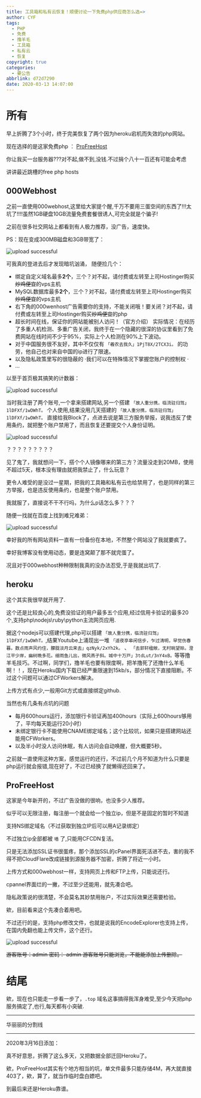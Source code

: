 ```yaml
---
title: 工具箱和私有云恢复！顺便讨论一下免费php供应商怎么选=>
author: CYF
tags:
  - PHP
  - 免费
  - 撸羊毛
  - 工具箱
  - 私有云
  - 恢复
copyright: true
categories:
  - 要公告
abbrlink: d72d7290
date: 2020-03-13 14:07:00
---
```

# 所有

早上折腾了3个小时，终于完美恢复了两个因为heroku宕机而失效的php网站。

现在选择的是这家免费php ： [ProFreeHost](https://ProFreeHost.com)

<span class="heimu" title="你知道的太多了">你让我买一台服务器???对不起,做不到,没钱.</span><span class="heimu" title="你知道的太多了">不过捐个八十一百还有可能会考虑</span>

讲讲最近跳槽的free php hosts

## 000Webhost


之前一直使用000webhost,这里给大家提个醒,千万不要用三蛋空间的东西了!!!太坑了!!!!虽然1GB硬盘10GB流量免费套餐很诱人,可完全就是个骗子!

之前在很多社交网站上都看到有人极力推荐，没广告，速度快。

PS：现在变成300MB磁盘和3GB带宽了：

![upload successful](https://unpkg.zhimg.com/chenyfan-oss@1.0.0/pic/post/pasted-38.png)

可我真的登进去后才发现暗坑汹涌，
随便捡几个：

+ 绑定自定义域名最多**2个**，三个？对不起，请付费或左转至上司Hostinger购买~~炒鸡便宜~~的vps主机
+ MySQL数据库最多**2个**，三个？对不起，请付费或左转至上司Hostinger购买~~炒鸡便宜~~的vps主机
+ 右下角的000wenhost广告需要你的支持，不能关闭哦！要关闭？对不起，请付费或左转至上司Hostinger购买~~炒鸡便宜~~的php
+ 超长时间在线，保证你的网站能被别人访问！（官方介绍） 实际情况：在经历了多重人机检测、多重广告关闭，我终于在一个隐藏的很深的协议里看到了免费网站在线时间不少于95%，实际上个人检测在90%上下波动。
+ 对于中国服务很不友好，其中不仅仅有 `「羲农去我久」1PjT8X/2TCX3i。` 的功劳，他自己也对来自中国的ip进行了限速。
+ 以及隐私政策里写的很隐蔽的 ·我们可以在特殊情况下掌握您账户的控制权 ·
+ ...


以至于首页极其搞笑的计数器：

![upload successful](https://unpkg.zhimg.com/chenyfan-oss@1.0.0/pic/post/7.gif "中间短暂的空白是刷新")

当时我注册了两个账号,一个拿来搭建网站,另一个搭建 `「故人重分携，临流驻归驾」1lDFXf/1wDWhT。` 个人使用,结果没用几天搭建的  `「故人重分携，临流驻归驾」1lDFXf/1wDWhT。` 直接给我Block了，点进去说是第三方服务举报，说我违反了使用条约，就把整个账户禁用了，而且恢复还要提交个人身份证明。


![upload successful](https://unpkg.zhimg.com/chenyfan-oss@1.0.0/pic/post/pasted-37.png)

？？？？？？？？？

见了鬼了，我就想问一下，搭个个人镜像哪来的第三方？流量没走到20MB，使用不超过5天，根本没有理由就把我禁止了，什么玩意？

更令人难受的是没过一星期，把我的工具箱和私有云也给禁用了，也是同样的第三方举报，也是违反使用条约，也是整个账户禁用。

我就服了，直接说不干不行吗，为什么p话怎么多？？？

随便一找就在百度上找到难兄难弟：


![upload successful](https://unpkg.zhimg.com/chenyfan-oss@1.0.0/pic/post/pasted-36.png "emmmmm...")

幸好我的所有网站资料一直有一份备份在本地，不然整个网站没了我就要疯了。

幸好我博客没有使用动态，要是连窝颠了那不就完蛋了。

况且对于000webhost种种限制我真的没办法忍受,于是我就出坑了.

## heroku

这个其实我很早就开用了.

这个还是比较良心的,免费没验证的用户最多五个应用,经过信用卡验证的最多20个,支持php\nodejs\ruby\python主流网页应用.

据这个nodejs可以搭建代理,php可以搭建 `「故人重分携，临流驻归驾」1lDFXf/1wDWhT。`,结果Youtube上涌现出一堆 `「遥夜亭皋闲信步，乍过清明，早觉伤春暮。数点雨声风约住，朦胧淡月云来去」qzNyk/2xYh2k。` 、 `「去郭轩楹敞，无村眺望赊。澄江平少岸，幽树晩多花。细雨鱼儿出，微风燕子斜。城中十万戸」3tdLut/3nY4xB。`等等撸羊毛技巧。不过啊，同学们，撸羊毛也要有限度啊，把羊撸死了还撸什么羊毛啊！！，现在Heroku国内下载已经严重限速到15kb/s，部分情况下直接阻断。不过这个问题可以通过CFWorkers解决。

上传方式有点少,一般用Git方式或直接绑定github.

当然也有几条有点坑的问题

- 每月600hours运行，添加银行卡验证再加400hours（实际上600hours够用了，平均每天能运行20小时）
- 未绑定银行卡不能使用CNAME绑定域名；这个比较坑，如果只是搭建网站还能用CFWorkers。
- 以及半小时没人访问休眠，有人访问会自动唤醒，但大概要5秒。

之前就一直使用这种方案，感觉运行的还行，不过前几个月不知道为什么只要是php运行就会报错,现在好了，不过已经换了就懒得还回来了。

## ProFreeHost


这家是今年新开的，不过广告没做的很响，也没多少人推荐。

似乎可以无限注册，每注册一个就会给一个独立ip，但是不是固定的暂时不知道

支持NS绑定域名（不过获取到独立IP后可以用A记录绑定）

不过独立ip全部都被 `墙` 了,只能用CFCDN复活。

只是无法添加SSL证书很蛋疼，那个添加SSL的cPanel界面死活进不去，害的我不得不把CloudFlare改成链接到源服务器不加密，折腾了将近一小时。

上传方式和000webhost一样，支持网页上传和FTP上传，只能说还行。

cpannel界面烂的一撇，不过至少还能用，就先凑合吧。

隐私政策说的很清楚，不会莫名其妙禁用账户，不过实际效果还需要检验。

欸，目前看来这个先凑合着用吧。

不过还行的是，支持php修改文件，也就是说我的EncodeExplorer也支持上传，在国内免翻也能上传文件，这个还行。


![upload successful](https://unpkg.zhimg.com/chenyfan-oss@1.0.0/pic/post/pasted-39.png)

~~游客账号：admin
密码： admin
游客账号只能浏览，不能能添加上传删除。~~



# 结尾

欸，现在也只能走一步看一步了，`.top` 域名这事搞得我浑身难受,至少今天把php服务搞定了,也行,每天都有小突破.

- - -
华丽丽的分割线
- - -

2020年3月16日添加：

真不好意思，折腾了这么多天，又把数据全部迁回Heroku了。

欸，ProFreeHost其实有个地方相当的坑，单文件最多只能存储4M，再大就直接403了，欸，算了，就当作临时盘白嫖吧。

到最后来还是Heroku靠谱。